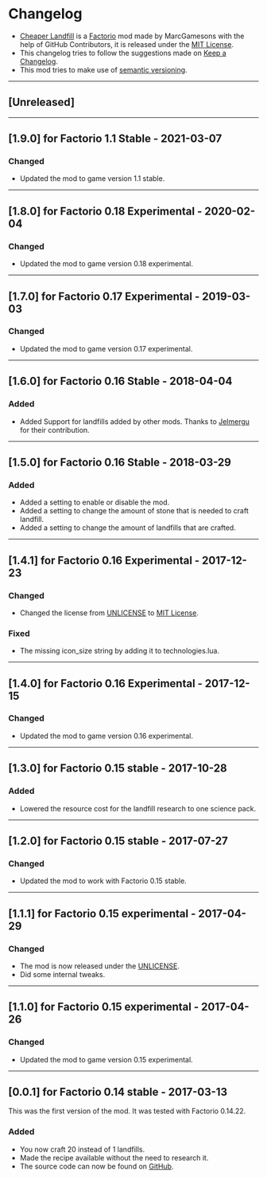 # Changelog
+ [Cheaper Landfill](https://github.com/MarcGamesons/factoriomod-cheaper-landfill) is a [Factorio](https://www.factorio.com/) mod made by MarcGamesons with the help of GitHub Contributors, it is released under the [MIT License](https://opensource.org/licenses/MIT).
+ This changelog tries to follow the suggestions made on [Keep a Changelog](https://keepachangelog.com/en/1.0.0/).
+ This mod tries to make use of [semantic versioning](https://semver.org/).

---

## [Unreleased]

---

## [1.9.0] for Factorio 1.1 Stable - 2021-03-07
### Changed
+ Updated the mod to game version 1.1 stable.

---

## [1.8.0] for Factorio 0.18 Experimental - 2020-02-04
### Changed
+ Updated the mod to game version 0.18 experimental.

---

## [1.7.0] for Factorio 0.17 Experimental - 2019-03-03
### Changed
+ Updated the mod to game version 0.17 experimental.

---

## [1.6.0] for Factorio 0.16 Stable - 2018-04-04
### Added
+ Added Support for landfills added by other mods. Thanks to [Jelmergu](https://github.com/Jelmergu) for their contribution.

---

## [1.5.0] for Factorio 0.16 Stable - 2018-03-29
### Added
+ Added a setting to enable or disable the mod.
+ Added a setting to change the amount of stone that is needed to craft landfill.
+ Added a setting to change the amount of landfills that are crafted.

---

## [1.4.1] for Factorio 0.16 Experimental - 2017-12-23
### Changed
+ Changed the license from [UNLICENSE](https://unlicense.org/) to [MIT License](https://opensource.org/licenses/MIT).

### Fixed
+ The missing icon_size string by adding it to technologies.lua.

---

## [1.4.0] for Factorio 0.16 Experimental - 2017-12-15
### Changed
+ Updated the mod to game version 0.16 experimental.

---

## [1.3.0] for Factorio 0.15 stable - 2017-10-28
### Added
+ Lowered the resource cost for the landfill research to one science pack.

---

## [1.2.0] for Factorio 0.15 stable - 2017-07-27
### Changed
+ Updated the mod to work with Factorio 0.15 stable.

---

## [1.1.1] for Factorio 0.15 experimental - 2017-04-29
### Changed
+ The mod is now released under the [UNLICENSE](https://unlicense.org/).
+ Did some internal tweaks.

---

## [1.1.0] for Factorio 0.15 experimental - 2017-04-26
### Changed
+ Updated the mod to game version 0.15 experimental.

---

## [0.0.1] for Factorio 0.14 stable - 2017-03-13
This was the first version of the mod. It was tested with Factorio 0.14.22.
### Added
+ You now craft 20 instead of 1 landfills.
+ Made the recipe available without the need to research it.
+ The source code can now be found on [GitHub](https://github.com/MarcGamesons/factoriomod-cheaper-landfill).
